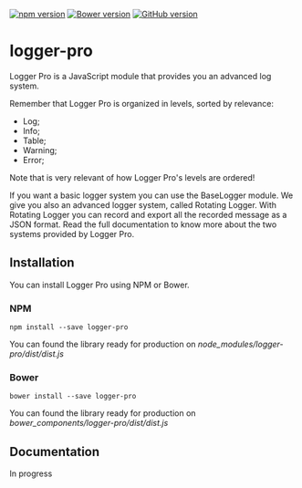 
[![npm version](https://badge.fury.io/js/logger-pro.svg)](https://badge.fury.io/js/logger-pro)
[![Bower version](https://badge.fury.io/bo/logger-pro.svg)](https://badge.fury.io/bo/logger-pro)
[![GitHub version](https://badge.fury.io/gh/D-Mobilelab%2Flogger-pro.svg)](https://badge.fury.io/gh/D-Mobilelab%2Flogger-pro)

# logger-pro

Logger Pro is a JavaScript module that provides you an advanced log system.

Remember that Logger Pro is organized in levels, sorted by relevance: 
 
- Log;
- Info;
- Table;
- Warning;
- Error;
 
Note that is very relevant of how Logger Pro's levels are ordered!

If you want a basic logger system you can use the BaseLogger module. We give you also an advanced logger system, called Rotating Logger. With Rotating Logger you can record and export all the recorded message as a JSON format. Read the full documentation to know more about the two systems provided by Logger Pro.

## Installation

You can install Logger Pro using NPM or Bower.

### NPM
```
npm install --save logger-pro
```
You can found the library ready for production on <i>node_modules/logger-pro/dist/dist.js</i>

### Bower
```
bower install --save logger-pro
```
You can found the library ready for production on <i>bower_components/logger-pro/dist/dist.js</i>

## Documentation

In progress
